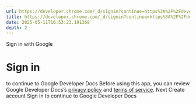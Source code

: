 ```yaml
---
url: https://developer.chrome.com/_d/signin?continue=https%3A%2F%2Fdeveloper.chrome.com%2Fdocs%2Fprivacy-security&prompt=select_account
title: https://developer.chrome.com/_d/signin?continue=https%3A%2F%2Fdeveloper.chrome.com%2Fdocs%2Fprivacy-security&prompt=select_account
date: 2025-05-11T16:53:23.191368
depth: 2
---
```


Sign in with Google
# Sign in
to continue to Google Developer Docs
Before using this app, you can review Google Developer Docs’s [privacy policy](https://google.com/policies/privacy) and [terms of service](https://google.com/policies/terms).
Next
Create account
Sign in to continue to Google Developer Docs 

